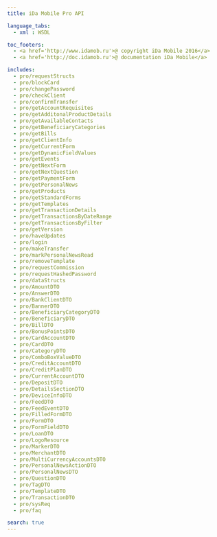 ```yaml
---
title: iDa Mobile Pro API

language_tabs:
  - xml : WSDL

toc_footers:
  - <a href='http://www.idamob.ru'>@ copyright iDa Mobile 2016</a>
  - <a href='http://doc.idamob.ru'>@ documentation iDa Mobile</a>

includes:
  - pro/requestStructs
  - pro/blockCard
  - pro/changePassword
  - pro/checkClient
  - pro/confirmTransfer
  - pro/getAccountRequisites
  - pro/getAdditonalProductDetails
  - pro/getAvailableContacts
  - pro/getBeneficiaryCategories
  - pro/getBills
  - pro/getClientInfo
  - pro/getCurrentForm
  - pro/getDynamicFieldValues
  - pro/getEvents
  - pro/getNextForm
  - pro/getNextQuestion
  - pro/getPaymentForm
  - pro/getPersonalNews
  - pro/getProducts
  - pro/getStandardForms
  - pro/getTemplates
  - pro/getTransactionDetails
  - pro/getTransactionsByDateRange
  - pro/getTransactionsByFilter
  - pro/getVersion
  - pro/haveUpdates
  - pro/login
  - pro/makeTransfer
  - pro/markPersonalNewsRead
  - pro/removeTemplate
  - pro/requestCommission
  - pro/requestHashedPassword
  - pro/dataStructs
  - pro/AmountDTO
  - pro/AnswerDTO
  - pro/BankClientDTO
  - pro/BannerDTO
  - pro/BeneficiaryCategoryDTO
  - pro/BeneficiaryDTO
  - pro/BillDTO
  - pro/BonusPointsDTO
  - pro/CardAccountDTO
  - pro/CardDTO
  - pro/CategoryDTO
  - pro/ComboBoxValueDTO
  - pro/CreditAccountDTO
  - pro/CreditPlanDTO
  - pro/CurrentAccountDTO
  - pro/DepositDTO
  - pro/DetailsSectionDTO
  - pro/DeviceInfoDTO
  - pro/FeedDTO
  - pro/FeedEventDTO
  - pro/FilledFormDTO
  - pro/FormDTO
  - pro/FormFieldDTO
  - pro/LoanDTO
  - pro/LogoResource
  - pro/MarkerDTO
  - pro/MerchantDTO
  - pro/MultiCurrencyAccountsDTO
  - pro/PersonalNewsActionDTO
  - pro/PersonalNewsDTO
  - pro/QuestionDTO
  - pro/TagDTO
  - pro/TemplateDTO
  - pro/TransactionDTO
  - pro/sysReq
  - pro/faq

search: true
---
```

